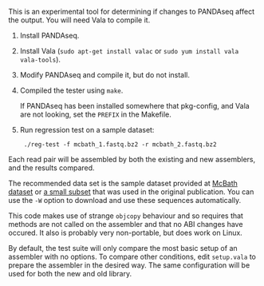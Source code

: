 This is an experimental tool for determining if changes to PANDAseq affect the output. You will need Vala to compile it.

1. Install PANDAseq.
2. Install Vala (`sudo apt-get install valac` or `sudo yum install vala vala-tools`).
3. Modify PANDAseq and compile it, but do not install.
3. Compiled the tester using `make`.

	If PANDAseq has been installed somewhere that pkg-config, and Vala are not looking, set the `PREFIX` in the Makefile.

5. Run regression test on a sample dataset:

		./reg-test -f mcbath_1.fastq.bz2 -r mcbath_2.fastq.bz2

Each read pair will be assembled by both the existing and new assemblers, and the results compared.

The recommended data set is the sample dataset provided at [McBath dataset](http://neufeldserver.uwaterloo.ca/~apmasell/pandaseq_sampledata.tar) or [a small subset](http://neufeldserver.uwaterloo.ca/~apmasell/pandaseq_sampledata_small.tar) that was used in the original publication. You can use the `-W` option to download and use these sequences automatically.

This code makes use of strange `objcopy` behaviour and so requires that methods are not called on the assembler and that no ABI changes have occured. It also is probably very non-portable, but does work on Linux.

By default, the test suite will only compare the most basic setup of an assembler with no options. To compare other conditions, edit `setup.vala` to prepare the assembler in the desired way. The same configuration will be used for both the new and old library.

